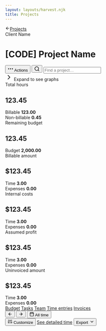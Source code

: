 ```yaml
---
layout: layouts/harvest.njk
title: Projects
---
```


<main>
  <a href="{{ '/projects' | url }}" class="back-to mb-16">
    <svg xmlns="http://www.w3.org/2000/svg" width="15" height="15" viewBox="0 0 24 24" fill="none" stroke="currentColor" stroke-width="2" stroke-linecap="round" stroke-linejoin="round"><line x1="19" y1="12" x2="5" y2="12"></line><polyline points="12 19 5 12 12 5"></polyline></svg>Projects
  </a>

  <div class="flex justify-space-between">
    <div>
      <div>
        <span class="color-secondary">Client Name</span>
        <h1>[CODE] Project Name</h1>
      </div>
    </div>
    <div class="flex">
      <button class="button">
        <svg xmlns="http://www.w3.org/2000/svg" width="18" height="18" viewBox="0 0 24 24" fill="none" stroke="currentColor" stroke-width="2.5" stroke-linecap="round" stroke-linejoin="round"><circle cx="12" cy="12" r="1"></circle><circle cx="20" cy="12" r="1"></circle><circle cx="4" cy="12" r="1"></circle></svg>
        Actions
      </button>
      <button class="button button-icon show-mobile"><svg xmlns="http://www.w3.org/2000/svg" width="18" height="18" viewBox="0 0 24 24" fill="none" stroke="currentColor" stroke-width="2" stroke-linecap="round" stroke-linejoin="round"><circle cx="11" cy="11" r="8"></circle><line x1="21" y1="21" x2="16.65" y2="16.65"></line></svg></button>
      <input class="input search show-desktop" type="text" placeholder="Find a project…">
    </div>
  </div>

  <div class="summary mt-16">
    <div class="summary-box">
      <div class="flex">
        <svg xmlns="http://www.w3.org/2000/svg" width="24" height="24" viewBox="0 0 24 24" fill="none" stroke="currentColor" stroke-width="2" stroke-linecap="round" stroke-linejoin="round"><polyline points="9 18 15 12 9 6"></polyline></svg>
        Expand to see graphs
      </div>
    </div>
  </div>

  <div class="summary mt-8">
    <div class="summary-box">
      Total hours<br>
      <h2>123.45</h2>
      <div class="flex justify-space-between mt-8">
        Billable <strong>123.00</strong>
      </div>
      <div class="flex justify-space-between">
        Non-billable <strong>0.45</strong>
      </div>
    </div>
    <div class="summary-box">
      Remaining budget<br>
      <h2>123.45</h2>
      <div class="mt-8">
        <div class="meter" style="width:100%"></div>
      </div>
      <div class="flex justify-space-between">
        Budget <strong>2,000.00</strong>
      </div>
    </div>
    <div class="summary-box">
      Billable amount<br>
      <h2>$123.45</h2>
      <div class="flex justify-space-between mt-8">
        Time <strong>3.00</strong>
      </div>
      <div class="flex justify-space-between">
        Expenses <strong>0.00</strong>
      </div>
    </div>
    <div class="summary-box">
      Internal costs<br>
      <h2>$123.45</h2>
      <div class="flex justify-space-between mt-8">
        Time <strong>3.00</strong>
      </div>
      <div class="flex justify-space-between">
        Expenses <strong>0.00</strong>
      </div>
    </div>
    <div class="summary-box">
      Assumed profit<br>
      <h2>$123.45</h2>
      <div class="flex justify-space-between mt-8">
        Time <strong>3.00</strong>
      </div>
      <div class="flex justify-space-between">
        Expenses <strong>0.00</strong>
      </div>
    </div>
    <div class="summary-box">
      Uninvoiced amount<br>
      <h2>$123.45</h2>
      <div class="flex justify-space-between mt-8">
        Time <strong>3.00</strong>
      </div>
      <div class="flex justify-space-between">
        Expenses <strong>0.00</strong>
      </div>
    </div>
  </div>

  <div class="tabs mt-24 mb-16">
    <nav>
      <a href="#">Budget</a>
      <a href="#" class="is-selected">Tasks</a>
      <a href="#">Team</a>
      <a href="#">Time entries</a>
      <a href="#">Invoices</a>
    </nav>
  </div>


  <div class="flex justify-space-between filters mb-4">
    <div class="flex">
      <div class="button-group">
        <button class="button button-sm button-icon is-disabled"><svg xmlns="http://www.w3.org/2000/svg" width="15" height="15" viewBox="0 0 24 24" fill="none" stroke="currentColor" stroke-width="2" stroke-linecap="round" stroke-linejoin="round"><line x1="19" y1="12" x2="5" y2="12"></line><polyline points="12 19 5 12 12 5"></polyline></svg></button>
        <button class="button button-sm button-icon is-disabled"><svg xmlns="http://www.w3.org/2000/svg" width="15" height="15" viewBox="0 0 24 24" fill="none" stroke="currentColor" stroke-width="2" stroke-linecap="round" stroke-linejoin="round"><line x1="5" y1="12" x2="19" y2="12"></line><polyline points="12 5 19 12 12 19"></polyline></svg></button>
        <button class="button button-sm"><svg xmlns="http://www.w3.org/2000/svg" width="15" height="15" viewBox="0 0 24 24" fill="none" stroke="currentColor" stroke-width="2" stroke-linecap="round" stroke-linejoin="round"><rect x="3" y="4" width="18" height="18" rx="2" ry="2"></rect><line x1="16" y1="2" x2="16" y2="6"></line><line x1="8" y1="2" x2="8" y2="6"></line><line x1="3" y1="10" x2="21" y2="10"></line></svg> All time</button>
      </div>
    </div>
    <div class="flex">
      <button class="button button-sm"><svg xmlns="http://www.w3.org/2000/svg" width="15" height="15" viewBox="0 0 24 24" fill="none" stroke="currentColor" stroke-width="2" stroke-linecap="round" stroke-linejoin="round"><line x1="4" y1="21" x2="4" y2="14"></line><line x1="4" y1="10" x2="4" y2="3"></line><line x1="12" y1="21" x2="12" y2="12"></line><line x1="12" y1="8" x2="12" y2="3"></line><line x1="20" y1="21" x2="20" y2="16"></line><line x1="20" y1="12" x2="20" y2="3"></line><line x1="1" y1="14" x2="7" y2="14"></line><line x1="9" y1="8" x2="15" y2="8"></line><line x1="17" y1="16" x2="23" y2="16"></line></svg> Customize</button>
      <a href="{{ '/report-detailed' | url }}" class="button button-sm">See detailed time</a>
      <button class="button button-sm">Export <svg xmlns="http://www.w3.org/2000/svg" width="15" height="15" viewBox="0 0 24 24" fill="none" stroke="currentColor" stroke-width="2" stroke-linecap="round" stroke-linejoin="round"><polyline points="8 10 14 16 20 10"></polyline></svg></button>
    </div>
  </div>
</main>
